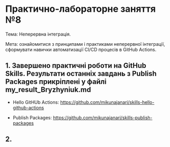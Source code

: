 # Практично-лабораторне заняття №8

Тема: Неперервна інтеграція.

Мета: ознайомитися з принципами і практиками неперервної інтеграції, сформувати навички автоматизації CI/CD процесів в GitHub Actions.

## 1. Завершено практичні роботи на GitHub Skills. Результати останніх завдань з Publish Packages прикріплені у файлі my_result_Bryzhyniuk.md

   - Hello GitHUb Actions: https://github.com/mikunajanari/skills-hello-github-actions

   - Publish Packages: https://github.com/mikunajanari/skills-publish-packages

## 2. 
